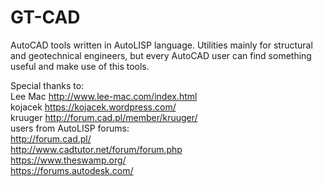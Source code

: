 # GT-CAD
AutoCAD tools written in AutoLISP language. Utilities mainly for structural and geotechnical engineers, 
but every AutoCAD user can find something useful and make use of this tools.

Special thanks to:  
Lee Mac http://www.lee-mac.com/index.html  
kojacek https://kojacek.wordpress.com/  
kruuger http://forum.cad.pl/member/kruuger/  
users from AutoLISP forums:  
http://forum.cad.pl/  
http://www.cadtutor.net/forum/forum.php  
https://www.theswamp.org/  
https://forums.autodesk.com/
